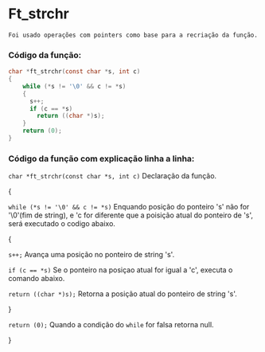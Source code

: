     
# Ft_strchr    
    Foi usado operações com pointers como base para a recriação da função.
    
### Código da função:
```c
char *ft_strchr(const char *s, int c)
{
    while (*s != '\0' && c != *s)
    {
      s++;
      if (c == *s)
        return ((char *)s);
    }
    return (0);
}
```
### Código da função com explicação linha a linha:
`char *ft_strchr(const char *s, int c)` Declaração da função.

{  

`while (*s != '\0' && c != *s)` Enquando posição do ponteiro 's' não for '\0'(fim de string), e 'c for diferente que a poisição atual do ponteiro de 's', será executado o codigo abaixo.

{

`s++;` Avança uma posição no ponteiro de string 's'.

`if (c == *s)` Se o ponteiro na posiçao atual for igual a 'c', executa o comando abaixo.

`return ((char *)s);` Retorna a posição  atual do ponteiro de string 's'.

}

`return (0);` Quando a condição  do `while` for falsa retorna null.

}
